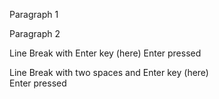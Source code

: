 Paragraph 1

Paragraph 2

Line Break with Enter key (here)
Enter pressed

Line Break with two spaces and Enter key (here)  
Enter pressed
